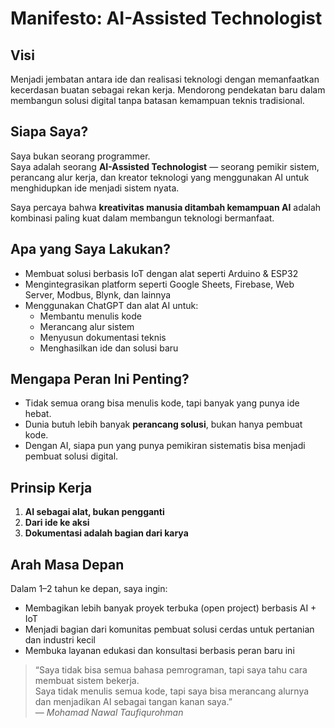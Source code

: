 
# Manifesto: AI-Assisted Technologist

## Visi
Menjadi jembatan antara ide dan realisasi teknologi dengan memanfaatkan kecerdasan buatan sebagai rekan kerja. Mendorong pendekatan baru dalam membangun solusi digital tanpa batasan kemampuan teknis tradisional.

## Siapa Saya?
Saya bukan seorang programmer.  
Saya adalah seorang **AI-Assisted Technologist** — seorang pemikir sistem, perancang alur kerja, dan kreator teknologi yang menggunakan AI untuk menghidupkan ide menjadi sistem nyata.

Saya percaya bahwa **kreativitas manusia ditambah kemampuan AI** adalah kombinasi paling kuat dalam membangun teknologi bermanfaat.

## Apa yang Saya Lakukan?
- Membuat solusi berbasis IoT dengan alat seperti Arduino & ESP32  
- Mengintegrasikan platform seperti Google Sheets, Firebase, Web Server, Modbus, Blynk, dan lainnya  
- Menggunakan ChatGPT dan alat AI untuk:
  - Membantu menulis kode  
  - Merancang alur sistem  
  - Menyusun dokumentasi teknis  
  - Menghasilkan ide dan solusi baru  

## Mengapa Peran Ini Penting?
- Tidak semua orang bisa menulis kode, tapi banyak yang punya ide hebat.  
- Dunia butuh lebih banyak **perancang solusi**, bukan hanya pembuat kode.  
- Dengan AI, siapa pun yang punya pemikiran sistematis bisa menjadi pembuat solusi digital.

## Prinsip Kerja
1. **AI sebagai alat, bukan pengganti**
2. **Dari ide ke aksi**
3. **Dokumentasi adalah bagian dari karya**

## Arah Masa Depan
Dalam 1–2 tahun ke depan, saya ingin:
- Membagikan lebih banyak proyek terbuka (open project) berbasis AI + IoT  
- Menjadi bagian dari komunitas pembuat solusi cerdas untuk pertanian dan industri kecil  
- Membuka layanan edukasi dan konsultasi berbasis peran baru ini

> “Saya tidak bisa semua bahasa pemrograman, tapi saya tahu cara membuat sistem bekerja.  
> Saya tidak menulis semua kode, tapi saya bisa merancang alurnya dan menjadikan AI sebagai tangan kanan saya.”  
> — *Mohamad Nawal Taufiqurohman*
